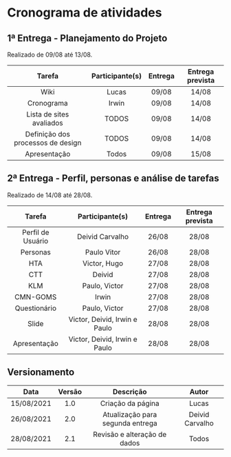# Cronograma de atividades

## 1ª Entrega - Planejamento do Projeto
<p align = "justify">Realizado de 09/08 até 13/08.</p>

|             Tarefa              |     Participante(s)       |Entrega|Entrega prevista|
|:-------------------------------:|:-------------------------:|:-----:|:--------------:|
|              Wiki               | Lucas                      | 09/08 |     14/08      |
|           Cronograma            |         Irwin             | 09/08 |     14/08      |
|    Lista de sites avaliados     |         TODOS            | 09/08 |     14/08      |
|Definição dos processos de design|     TODOS                 | 09/08 |     14/08      |
|       Apresentação              | Todos                     | 09/08 |     15/08      |

## 2ª Entrega - Perfil, personas e análise de tarefas

<p align = "justify">Realizado de 14/08 até 28/08.</p>

|             Tarefa              |     Participante(s)       |Entrega|Entrega prevista|
|:-------------------------------:|:-------------------------:|:-----:|:--------------:|
|          Perfil de Usuário           |     Deivid Carvalho        | 26/08 |     28/08|      |
|           Personas           |         Paulo Vitor       | 26/08 |     28/08      |
| HTA | Victor, Hugo | 27/08 | 28/08  |
| CTT | Deivid | 27/08 | 28/08  |
| KLM | Paulo, Victor | 27/08 | 28/08  |
| CMN-GOMS | Irwin | 27/08 | 28/08  |
| Questionário | Paulo, Victor | 27/08 | 28/08  |
|Slide| Victor, Deivid, Irwin e Paulo | 28/08 | 28/08  |
|Apresentação| Victor, Deivid, Irwin e Paulo | 28/08 | 28/08  | 

## Versionamento
| Data |Versão|         Descrição          |       Autor      |
|:----:|:----:|:--------------------------:|:----------------:|
| 15/08/2021 |  1.0 | Criação da página     | Lucas |
| 26/08/2021 |  2.0 | Atualização para segunda entrega   | Deivid Carvalho |
| 28/08/2021 |  2.1 | Revisão e alteração de dados  | Todos |